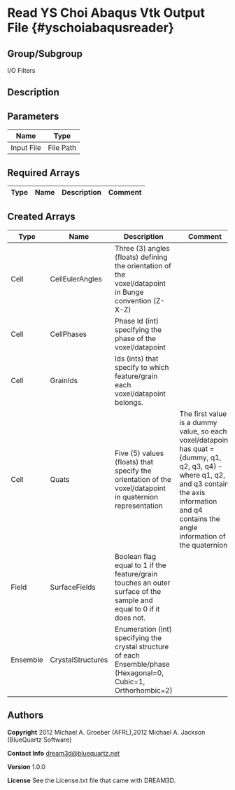 Read YS Choi Abaqus Vtk Output File {#yschoiabaqusreader}
======
## Group/Subgroup ##
I/O Filters

## Description ##

## Parameters ## 

| Name | Type |
|------|------|
| Input File | File Path |

## Required Arrays ##

| Type | Name | Description | Comment |
|------|------|-------------|---------|

## Created Arrays ##

| Type | Name | Description | Comment |
|------|------|-------------|---------|
| Cell | CellEulerAngles | Three (3) angles (floats) defining the orientation of the voxel/datapoint in Bunge convention (Z-X-Z) |  |
| Cell | CellPhases | Phase Id (int) specifying the phase of the voxel/datapoint |  |
| Cell | GrainIds | Ids (ints) that specify to which feature/grain each voxel/datapoint belongs. |  |
| Cell | Quats | Five (5) values (floats) that specify the orientation of the voxel/datapoint in quaternion representation | The first value is a dummy value, so each voxel/datapoint has quat = {dummy, q1, q2, q3, q4} - where q1, q2, and q3 contain the axis information and q4 contains the angle information of the quaternion |
| Field | SurfaceFields | Boolean flag equal to 1 if the feature/grain touches an outer surface of the sample and equal to 0 if it does not. |  |
| Ensemble | CrystalStructures | Enumeration (int) specifying the crystal structure of each Ensemble/phase (Hexagonal=0, Cubic=1, Orthorhombic=2) |  |

## Authors ##

**Copyright** 2012 Michael A. Groeber (AFRL),2012 Michael A. Jackson (BlueQuartz Software)

**Contact Info** dream3d@bluequartz.net

**Version** 1.0.0

**License**  See the License.txt file that came with DREAM3D.



